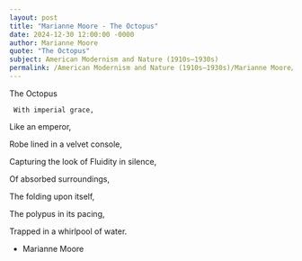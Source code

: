 ```yaml
---
layout: post
title: "Marianne Moore - The Octopus"
date: 2024-12-30 12:00:00 -0000
author: Marianne Moore
quote: "The Octopus"
subject: American Modernism and Nature (1910s–1930s)
permalink: /American Modernism and Nature (1910s–1930s)/Marianne Moore/Marianne Moore - The Octopus
---
```


The Octopus

     With imperial grace,

Like an emperor,

   Robe lined in a velvet console,

Capturing the look of
   Fluidity in silence,

Of absorbed surroundings,

   The folding upon itself,

   The polypus in its pacing,

Trapped in a whirlpool of water.


- Marianne Moore
